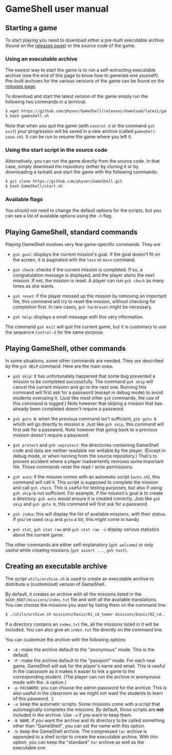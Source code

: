 GameShell user manual
=====================


Starting a game
---------------

To start playing you need to download either a pre-built executable archive
(found on the [releases page](https://github.com/phyver/GameShell/releases))
or the source code of the game.

### Using an executable archive

The easiest way to start the game is to run a self-extracting executable
archive (see the end of this page to know how to generate one yourself).
Pre-built archives for the various versions of the game can be found on the
[releases page](https://github.com/phyver/GameShell/releases).

To download and start the latest version of the game simply run the following
two commands in a terminal.
```sh
$ wget https://github.com/phyver/GameShell/releases/download/latest/gameshell.sh
$ bash gameshell.sh
```

Note that when you quit the game (with `control-d` or the command `gsh exit`)
your progression will be saved in a new archive (called `gameshell-save.sh`).
It can be run to resume the game where you left it.

### Using the start script in the source code

Alternatively, you can run the game directly from the source code. In that
case, simply download the repository (either by cloning it or by downloading
a tarball) and start the game with the following commands:
```sh
$ git clone https://github.com/phyver/GameShell.git
$ bash GameShell/start.sh
```

### Available flags

You should not need to change the default options for the scripts, but you
can see a list of available options using the `-h` flag.


Playing GameShell, standard commands
------------------------------------

Playing GameShell involves very few game-specific commands. They are

* `gsh goal`: displays the current mission's goal. If the goal doesn't fit on
  the screen, it is paginated with the `less` or `more` command.

* `gsh check`: checks if the current mission is completed. If so, a
  congratulation message is displayed, and the player starts the next mission.
  If not, the mission is reset.
  A player can run `gsh check` as many times as she wants.

* `gsh reset`: if the player messed up the mission by removing an important
  file, this command will try to reset the mission, without checking for
  completion first.
  In rare cases, `gsh hardreset` might be necessary.

* `gsh help`: displays a small message with this very information.


The command `gsh exit` will quit the current game, but it is customary to use
the sequence `Control-d` for the same purpose.



Playing GameShell, other commands
---------------------------------

In some situations, some other commands are needed. They are described by the
`gsh HELP` command. Here are the main ones.

* `gsh skip`: it has unfortunately happened that some bug prevented a mission
  to be completed successfully. The command `gsh skip` will cancel the
  current mission and go to the next one. Running this command will first ask
  for a password (except in debug mode) to avoid students overusing it. (Just
  like most other `gsh` commands, the use of this command is logged.)
  Note however that skiping a mission that has already been completed doesn't
  require a password.

* `gsh goto N`: when the previous command isn't sufficient, `gsh goto N`
  which will go directly to mission `N`. Just like `gsh skip`, this command
  will first ask for a password.
  Note however that going back to a previous mission doesn't require a
  password.

* `gsh protect` and `gsh unprotect`: the directories containing GameShell code
  and data are neither readable nor writable by the player. (Except in debug
  mode, or when running from the source repository.) That's to prevent
  accident where a player inadvertently removes some important file. Those
  commands reset the read / write permissions.

* `gsh auto`: if the mission comes with an automatic script (`auto.sh`), this
  command will call it. This script is supposed to complete the mission and
  call `gsh check`.
  This is useful for testing purposes, but also if using `gsh skip` is not
  sufficient. For example, if the mission's goal is to create a directory.
  `gsh auto` would ensure it is created correctly.
  Just like `gsh skip` and `gsh goto N`, this command will first ask for a
  password.

* `gsh index`: this will display the list of available missions, with their
  status. If you've used `skip` and `goto` a lot, this might come in handy.

* `gsh stat`, `gsh stat raw` and `gsh stat raw -v` display various statistics
  about the current game.

The other commands are either self-explanatory (`gsh welcome`) or only useful
while creating missions (`gsh assert ...`, `gsh test`).



Creating an executable archive
------------------------------

The script `utils/archive.sh` is used to create an executable archive to
distribute a (customized) version of GameShell.

By default, it creates an archive with all the missions listed in the
`$GSH_ROOT/missions/index.txt` file and with all the available translations.
You can choose the missions you want by listing them on the command line:
```sh
$ ./utils/archive.sh missions/basic/01_cd_tower missions/basic/02_cd.._cellar/ missions/basic/03_cd_HOME_throne/
```
If a directory contains an `index.txt` file, all the missions listed in it
will be included. You can also give an `index.txt` file directly on the
command line.

You can customize the archive with the following options

* `-A` : make the archive default to the "anonymous" mode. This is the
  default.
* `-P` : make the archive default to the "passport" mode. For each new game,
  GameShell will ask for the player's name and email. This is useful in the
  classroom as it makes it easier to link a game to the corresponding student.
  (The player can run the archive in anonymous mode with the `-A` option.)
* `-p PASSWORD`: you can choose the admin password for the archive. This is
  also useful in the classroom as we might not want the students to learn of
  this password. :)
* `-a`: keep the automatic scripts. Some missions come with a script that
  automagically completes the missions. By default, those scripts are **not**
  included in the archive. Use `-a` if you want to keep them.
* `-N NAME`: if you want the archive and its directory to be called something
  other than "GameShell", you can set the name with this option.
* `-k`: keep the GameShell archive. The compressed `tar` archive is appended
  to a shell script to create the executable archive. With this option, you
  can keep the "standard" `tar` archive as well as the executable one.
